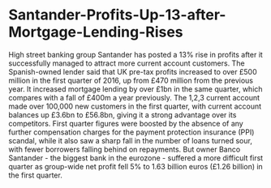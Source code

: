 # Santander-Profits-Up-13-after-Mortgage-Lending-Rises
<p>
High street banking group Santander has posted a 13% rise in profits after it successfully managed to attract more current account customers. 
The Spanish-owned lender said that UK pre-tax profits increased to over £500 million in the first quarter of 2016, up from £470 million from the previous year.
It increased mortgage lending by over £1bn in the same quarter, which compares with a fall of £400m a year previously.
The 1,2,3 current account made over 100,000 new customers in the first quarter, with current account balances up £3.6bn to £56.8bn, giving it a strong advantage over its competitors.
First quarter figures were boosted by the absence of any further compensation charges for the <a hhref="http://www.ppirefund.co.uk/">payment protection insurance</a> (PPI) scandal, while it also saw a sharp fall in the number of loans turned sour, with fewer borrowers falling behind on repayments.
But owner Banco Santander - the biggest bank in the eurozone - suffered a more difficult first quarter as group-wide net profit fell 5% to 1.63 billion euros (£1.26 billion) in the first quarter.
</p>

